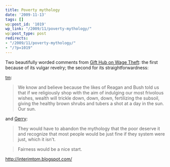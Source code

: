 ```yaml
---
title: Poverty mythology
date: '2009-11-13'
tags: []
wp:post_id: '1019'
wp_link: "/2009/11/poverty-mythology/"
wp:post_type: post
redirects:
- "/2009/11/poverty-mythology/"
- "/?p=1019"
---
```


Two beautifully worded comments from [Gift Hub on Wage Theft](http://www.gifthub.org/2009/11/take-action-against-wage-theft.html#comments): the first because of its vulgar revelry; the second for its straightforwardness:

[tm](http://interimtom.blogspot.com/):

> We know and believe because the likes of Reagan and Bush told us that if we religiously shop with the aim of indulging our most frivolous wishes, wealth will trickle down, down, down, fertilizing the subsoil, giving the healthy brown shrubs and tubers a shot at a day in the sun. Our sun.

and [Gerry](http://twitter.com/ddenizen):

> They would have to abandon the mythology that the poor deserve it and recognize that most people would be just fine if they system were just, which it isn't.

>

> Fairness would be a nice start.

http://interimtom.blogspot.com/
